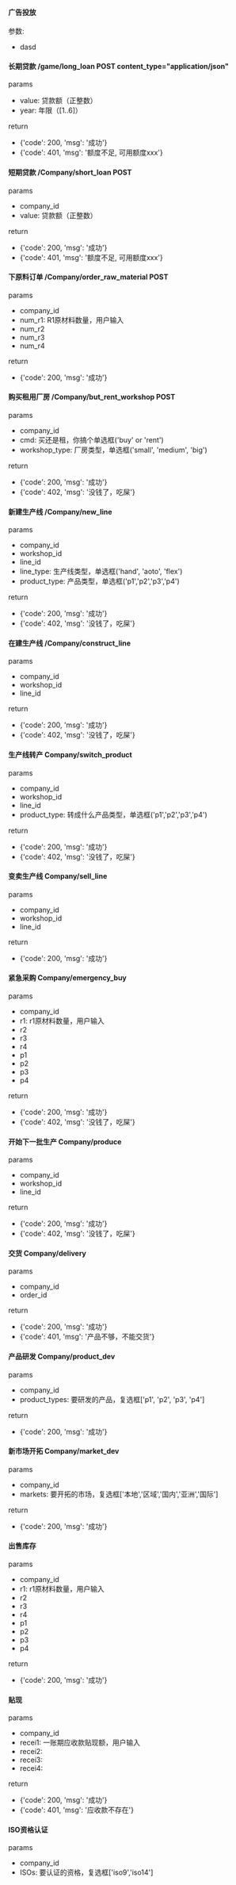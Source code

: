 #### 广告投放
参数:
  - dasd


#### 长期贷款 /game/long_loan POST content_type="application/json"

params
- value: 贷款额（正整数）
- year: 年限（[1..6]）

return
- {'code': 200, 'msg': '成功'}
- {'code': 401, 'msg': '额度不足, 可用额度xxx'}


#### 短期贷款 /Company/short_loan POST
params
- company_id
- value: 贷款额（正整数）

return
- {'code': 200, 'msg': '成功'}
- {'code': 401, 'msg': '额度不足, 可用额度xxx'}


#### 下原料订单 /Company/order_raw_material POST
params
- company_id
- num_r1: R1原材料数量，用户输入
- num_r2
- num_r3
- num_r4

return
- {'code': 200, 'msg': '成功'}
<!-- - {'code': 400, 'msg': '成功'} -->


#### 购买租用厂房 /Company/but_rent_workshop POST
params
- company_id
- cmd: 买还是租，你搞个单选框('buy' or 'rent')
- workshop_type: 厂房类型，单选框('small', 'medium', 'big')

return
- {'code': 200, 'msg': '成功'}
- {'code': 402, 'msg': '没钱了，吃屎'}


#### 新建生产线 /Company/new_line
params
- company_id
- workshop_id
- line_id
- line_type: 生产线类型，单选框('hand', 'aoto', 'flex')
- product_type: 产品类型，单选框('p1','p2','p3','p4')

return
- {'code': 200, 'msg': '成功'}
- {'code': 402, 'msg': '没钱了，吃屎'}


#### 在建生产线 /Company/construct_line
params
- company_id
- workshop_id
- line_id

return
- {'code': 200, 'msg': '成功'}
- {'code': 402, 'msg': '没钱了，吃屎'}


#### 生产线转产 Company/switch_product
params
- company_id
- workshop_id
- line_id
- product_type: 转成什么产品类型，单选框('p1','p2','p3','p4')

return
- {'code': 200, 'msg': '成功'}
- {'code': 402, 'msg': '没钱了，吃屎'}


#### 变卖生产线 Company/sell_line
params
- company_id
- workshop_id
- line_id

return
- {'code': 200, 'msg': '成功'}


#### 紧急采购 Company/emergency_buy
params
- company_id
- r1: r1原材料数量，用户输入
- r2
- r3
- r4
- p1
- p2
- p3
- p4

return
- {'code': 200, 'msg': '成功'}
- {'code': 402, 'msg': '没钱了，吃屎'}


#### 开始下一批生产 Company/produce
params
- company_id
- workshop_id
- line_id

return
- {'code': 200, 'msg': '成功'}
- {'code': 402, 'msg': '没钱了，吃屎'}


#### 交货 Company/delivery
params
- company_id
- order_id

return
- {'code': 200, 'msg': '成功'}
- {'code': 401, 'msg': '产品不够，不能交货'}


#### 产品研发 Company/product_dev
params
- company_id
- product_types: 要研发的产品，复选框['p1', 'p2', 'p3', 'p4']

return
- {'code': 200, 'msg': '成功'}
<!-- 已经研发好了不能点 -->


#### 新市场开拓 Company/market_dev
params
- company_id
- markets: 要开拓的市场，复选框['本地','区域','国内','亚洲','国际']

return
- {'code': 200, 'msg': '成功'}
<!-- 已经开拓好了不能点 -->


#### 出售库存
params
- company_id
- r1: r1原材料数量，用户输入
- r2
- r3
- r4
- p1
- p2
- p3
- p4

return
- {'code': 200, 'msg': '成功'}


#### 贴现
params
- company_id
- recei1: 一账期应收款贴现额，用户输入
- recei2:
- recei3:
- recei4:

return
- {'code': 200, 'msg': '成功'}
- {'code': 401, 'msg': '应收款不存在'}


#### ISO资格认证
params
- company_id
- ISOs: 要认证的资格，复选框['iso9','iso14']
